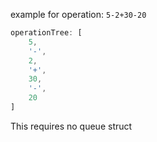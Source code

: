 example for operation: `5-2+30-20`
```js
operationTree: [
	5,
	'-',
	2,
	'+',
	30,
	'-',
	20
]
```
This requires no queue struct